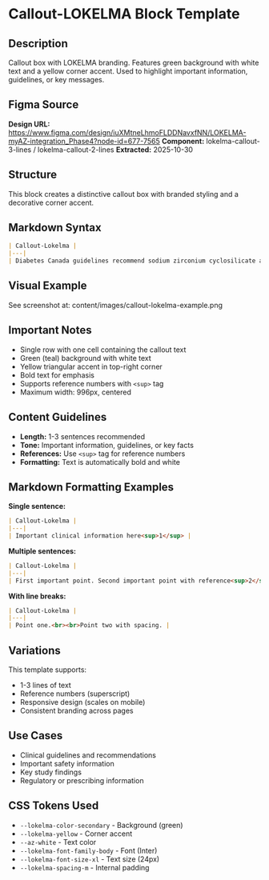 # Callout-LOKELMA Block Template

## Description

Callout box with LOKELMA branding. Features green background with white text and a yellow corner accent. Used to highlight important information, guidelines, or key messages.

## Figma Source

**Design URL:** https://www.figma.com/design/iuXMtneLhmoFLDDNavxfNN/LOKELMA-myAZ-integration_Phase4?node-id=677-7565
**Component:** lokelma-callout-3-lines / lokelma-callout-2-lines
**Extracted:** 2025-10-30

## Structure

This block creates a distinctive callout box with branded styling and a decorative corner accent.

## Markdown Syntax

```markdown
| Callout-Lokelma |
|---|
| Diabetes Canada guidelines recommend sodium zirconium cyclosilicate as a treatment option in patients with moderate to high potassium<sup>1</sup> |
```

## Visual Example

See screenshot at: content/images/callout-lokelma-example.png

## Important Notes

- Single row with one cell containing the callout text
- Green (teal) background with white text
- Yellow triangular accent in top-right corner
- Bold text for emphasis
- Supports reference numbers with `<sup>` tag
- Maximum width: 996px, centered

## Content Guidelines

- **Length:** 1-3 sentences recommended
- **Tone:** Important information, guidelines, or key facts
- **References:** Use `<sup>` tag for reference numbers
- **Formatting:** Text is automatically bold and white

## Markdown Formatting Examples

**Single sentence:**
```markdown
| Callout-Lokelma |
|---|
| Important clinical information here<sup>1</sup> |
```

**Multiple sentences:**
```markdown
| Callout-Lokelma |
|---|
| First important point. Second important point with reference<sup>2</sup> |
```

**With line breaks:**
```markdown
| Callout-Lokelma |
|---|
| Point one.<br><br>Point two with spacing. |
```

## Variations

This template supports:
- 1-3 lines of text
- Reference numbers (superscript)
- Responsive design (scales on mobile)
- Consistent branding across pages

## Use Cases

- Clinical guidelines and recommendations
- Important safety information
- Key study findings
- Regulatory or prescribing information

## CSS Tokens Used

- `--lokelma-color-secondary` - Background (green)
- `--lokelma-yellow` - Corner accent
- `--az-white` - Text color
- `--lokelma-font-family-body` - Font (Inter)
- `--lokelma-font-size-xl` - Text size (24px)
- `--lokelma-spacing-m` - Internal padding
